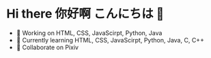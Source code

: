 # Hi there 你好啊 こんにちは 👋
<!--
**Halogly/Halogly** is a ✨ _special_ ✨ repository because its `README.md` (this file) appears on your GitHub profile.

Here are some ideas to get you started:
-->
- 🔭 Working on HTML, CSS, JavaScirpt, Python, Java
- 🌱 Currently learning HTML, CSS, JavaScirpt, Python, Java, C, C++
- 👯 Collaborate on Pixiv
<!--
- 🤔 I’m looking for help with ...
- 💬 Ask me about ...
- 📫 How to reach me: ...
- 😄 Pronouns: ...
- ⚡ Fun fact: ...
-->
